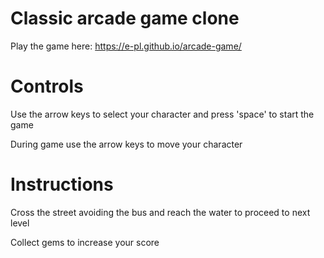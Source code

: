 Classic arcade game clone
===============================

Play the game here: https://e-pl.github.io/arcade-game/

Controls
===============================

Use the arrow keys to select your character and press 'space' to start the game

During game use the arrow keys to move your character

Instructions
===============================

Cross the street avoiding the bus and reach the water to proceed to next level

Collect gems to increase your score
